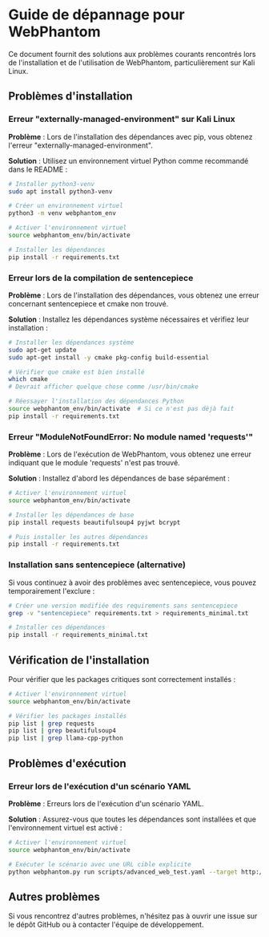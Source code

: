 # Guide de dépannage pour WebPhantom

Ce document fournit des solutions aux problèmes courants rencontrés lors de l'installation et de l'utilisation de WebPhantom, particulièrement sur Kali Linux.

## Problèmes d'installation

### Erreur "externally-managed-environment" sur Kali Linux

**Problème** : Lors de l'installation des dépendances avec pip, vous obtenez l'erreur "externally-managed-environment".

**Solution** : Utilisez un environnement virtuel Python comme recommandé dans le README :

```bash
# Installer python3-venv
sudo apt install python3-venv

# Créer un environnement virtuel
python3 -m venv webphantom_env

# Activer l'environnement virtuel
source webphantom_env/bin/activate

# Installer les dépendances
pip install -r requirements.txt
```

### Erreur lors de la compilation de sentencepiece

**Problème** : Lors de l'installation des dépendances, vous obtenez une erreur concernant sentencepiece et cmake non trouvé.

**Solution** : Installez les dépendances système nécessaires et vérifiez leur installation :

```bash
# Installer les dépendances système
sudo apt-get update
sudo apt-get install -y cmake pkg-config build-essential

# Vérifier que cmake est bien installé
which cmake
# Devrait afficher quelque chose comme /usr/bin/cmake

# Réessayer l'installation des dépendances Python
source webphantom_env/bin/activate  # Si ce n'est pas déjà fait
pip install -r requirements.txt
```

### Erreur "ModuleNotFoundError: No module named 'requests'"

**Problème** : Lors de l'exécution de WebPhantom, vous obtenez une erreur indiquant que le module 'requests' n'est pas trouvé.

**Solution** : Installez d'abord les dépendances de base séparément :

```bash
# Activer l'environnement virtuel
source webphantom_env/bin/activate

# Installer les dépendances de base
pip install requests beautifulsoup4 pyjwt bcrypt

# Puis installer les autres dépendances
pip install -r requirements.txt
```

### Installation sans sentencepiece (alternative)

Si vous continuez à avoir des problèmes avec sentencepiece, vous pouvez temporairement l'exclure :

```bash
# Créer une version modifiée des requirements sans sentencepiece
grep -v "sentencepiece" requirements.txt > requirements_minimal.txt

# Installer ces dépendances
pip install -r requirements_minimal.txt
```

## Vérification de l'installation

Pour vérifier que les packages critiques sont correctement installés :

```bash
# Activer l'environnement virtuel
source webphantom_env/bin/activate

# Vérifier les packages installés
pip list | grep requests
pip list | grep beautifulsoup4
pip list | grep llama-cpp-python
```

## Problèmes d'exécution

### Erreur lors de l'exécution d'un scénario YAML

**Problème** : Erreurs lors de l'exécution d'un scénario YAML.

**Solution** : Assurez-vous que toutes les dépendances sont installées et que l'environnement virtuel est activé :

```bash
# Activer l'environnement virtuel
source webphantom_env/bin/activate

# Exécuter le scénario avec une URL cible explicite
python webphantom.py run scripts/advanced_web_test.yaml --target http://example.com
```

## Autres problèmes

Si vous rencontrez d'autres problèmes, n'hésitez pas à ouvrir une issue sur le dépôt GitHub ou à contacter l'équipe de développement.
